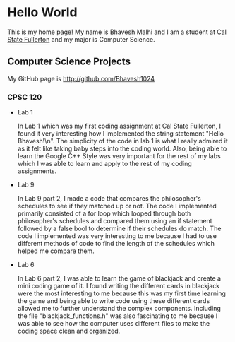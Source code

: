 # Hello World

This is my home page! My name is Bhavesh Malhi and I am a student at [Cal State Fullerton](http://www.fullerton.edu/) and my major is Computer Science.

## Computer Science Projects

My GitHub page is http://github.com/Bhavesh1024

### CPSC 120


* Lab 1

  In Lab 1 which was my first coding assignment at Cal State Fullerton, I found it very interesting
  how I implemented the string statement "Hello Bhavesh!\n". The simplicity of the code in lab 1 is what
  I really admired it as it felt like taking baby steps into the coding world. Also, being able to learn the
  Google C++ Style was very important for the rest of my labs which I was able to learn and apply to the rest
  of my coding assignments.

* Lab 9
  
  In Lab 9 part 2, I made a code that compares the philosopher's schedules to see if they matched up or not.
  The code I implemented primarily consisted of a for loop which looped through both philosopher's schedules
  and compared them using an if statement followed by a false bool to determine if their schedules do match.
  The code I implemented was very interesting to me because I had to use different methods of code to find the
  length of the schedules which helped me compare them.

* Lab 6

  In Lab 6 part 2, I was able to learn the game of blackjack and create a mini coding game of it. I found writing
  the different cards in blackjack were the most interesting to me because this was my first time learning the game and
  being able to write code using these different cards allowed me to further understand the complex components.
  Including the file "blackjack_functions.h" was also fascinating to me because I was able to see how the computer
  uses different files to make the coding space clean and organized.
   

   
